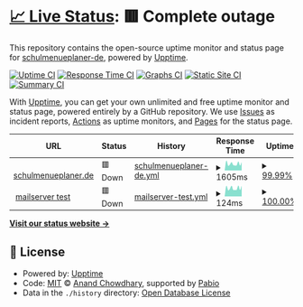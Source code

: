 # [📈 Live Status](https://demo.upptime.js.org): <!--live status--> **🟥 Complete outage**

This repository contains the open-source uptime monitor and status page for [schulmenueplaner-de](https://demo.upptime.js.org), powered by [Upptime](https://github.com/upptime/upptime).

[![Uptime CI](https://github.com/schulmenueplaner-de/jikano-up/workflows/Uptime%20CI/badge.svg)](https://github.com/schulmenueplaner-de/jikano-up/actions?query=workflow%3A%22Uptime+CI%22)
[![Response Time CI](https://github.com/schulmenueplaner-de/jikano-up/workflows/Response%20Time%20CI/badge.svg)](https://github.com/schulmenueplaner-de/jikano-up/actions?query=workflow%3A%22Response+Time+CI%22)
[![Graphs CI](https://github.com/schulmenueplaner-de/jikano-up/workflows/Graphs%20CI/badge.svg)](https://github.com/schulmenueplaner-de/jikano-up/actions?query=workflow%3A%22Graphs+CI%22)
[![Static Site CI](https://github.com/schulmenueplaner-de/jikano-up/workflows/Static%20Site%20CI/badge.svg)](https://github.com/schulmenueplaner-de/jikano-up/actions?query=workflow%3A%22Static+Site+CI%22)
[![Summary CI](https://github.com/schulmenueplaner-de/jikano-up/workflows/Summary%20CI/badge.svg)](https://github.com/schulmenueplaner-de/jikano-up/actions?query=workflow%3A%22Summary+CI%22)

With [Upptime](https://upptime.js.org), you can get your own unlimited and free uptime monitor and status page, powered entirely by a GitHub repository. We use [Issues](https://github.com/schulmenueplaner-de/jikano-up/issues) as incident reports, [Actions](https://github.com/schulmenueplaner-de/jikano-up/actions) as uptime monitors, and [Pages](https://demo.upptime.js.org) for the status page.

<!--start: status pages-->
<!-- This summary is generated by Upptime (https://github.com/upptime/upptime) -->
<!-- Do not edit this manually, your changes will be overwritten -->
<!-- prettier-ignore -->
| URL | Status | History | Response Time | Uptime |
| --- | ------ | ------- | ------------- | ------ |
| <img alt="" src="https://icons.duckduckgo.com/ip3/www.schulmenueplaner.de.ico" height="13"> [schulmenueplaner.de](https://www.schulmenueplaner.de) | 🟥 Down | [schulmenueplaner-de.yml](https://github.com/schulmenueplaner-de/jikano-up/commits/HEAD/history/schulmenueplaner-de.yml) | <details><summary><img alt="Response time graph" src="./graphs/schulmenueplaner-de/response-time-week.png" height="20"> 1605ms</summary><br><a href="https://schulmenueplaner-de.github.io/jikano-up/history/schulmenueplaner-de"><img alt="Response time 1633" src="https://img.shields.io/endpoint?url=https%3A%2F%2Fraw.githubusercontent.com%2Fschulmenueplaner-de%2Fjikano-up%2FHEAD%2Fapi%2Fschulmenueplaner-de%2Fresponse-time.json"></a><br><a href="https://schulmenueplaner-de.github.io/jikano-up/history/schulmenueplaner-de"><img alt="24-hour response time 2117" src="https://img.shields.io/endpoint?url=https%3A%2F%2Fraw.githubusercontent.com%2Fschulmenueplaner-de%2Fjikano-up%2FHEAD%2Fapi%2Fschulmenueplaner-de%2Fresponse-time-day.json"></a><br><a href="https://schulmenueplaner-de.github.io/jikano-up/history/schulmenueplaner-de"><img alt="7-day response time 1605" src="https://img.shields.io/endpoint?url=https%3A%2F%2Fraw.githubusercontent.com%2Fschulmenueplaner-de%2Fjikano-up%2FHEAD%2Fapi%2Fschulmenueplaner-de%2Fresponse-time-week.json"></a><br><a href="https://schulmenueplaner-de.github.io/jikano-up/history/schulmenueplaner-de"><img alt="30-day response time 1688" src="https://img.shields.io/endpoint?url=https%3A%2F%2Fraw.githubusercontent.com%2Fschulmenueplaner-de%2Fjikano-up%2FHEAD%2Fapi%2Fschulmenueplaner-de%2Fresponse-time-month.json"></a><br><a href="https://schulmenueplaner-de.github.io/jikano-up/history/schulmenueplaner-de"><img alt="1-year response time 1633" src="https://img.shields.io/endpoint?url=https%3A%2F%2Fraw.githubusercontent.com%2Fschulmenueplaner-de%2Fjikano-up%2FHEAD%2Fapi%2Fschulmenueplaner-de%2Fresponse-time-year.json"></a></details> | <details><summary><a href="https://schulmenueplaner-de.github.io/jikano-up/history/schulmenueplaner-de">99.99%</a></summary><a href="https://schulmenueplaner-de.github.io/jikano-up/history/schulmenueplaner-de"><img alt="All-time uptime 99.98%" src="https://img.shields.io/endpoint?url=https%3A%2F%2Fraw.githubusercontent.com%2Fschulmenueplaner-de%2Fjikano-up%2FHEAD%2Fapi%2Fschulmenueplaner-de%2Fuptime.json"></a><br><a href="https://schulmenueplaner-de.github.io/jikano-up/history/schulmenueplaner-de"><img alt="24-hour uptime 99.91%" src="https://img.shields.io/endpoint?url=https%3A%2F%2Fraw.githubusercontent.com%2Fschulmenueplaner-de%2Fjikano-up%2FHEAD%2Fapi%2Fschulmenueplaner-de%2Fuptime-day.json"></a><br><a href="https://schulmenueplaner-de.github.io/jikano-up/history/schulmenueplaner-de"><img alt="7-day uptime 99.99%" src="https://img.shields.io/endpoint?url=https%3A%2F%2Fraw.githubusercontent.com%2Fschulmenueplaner-de%2Fjikano-up%2FHEAD%2Fapi%2Fschulmenueplaner-de%2Fuptime-week.json"></a><br><a href="https://schulmenueplaner-de.github.io/jikano-up/history/schulmenueplaner-de"><img alt="30-day uptime 99.94%" src="https://img.shields.io/endpoint?url=https%3A%2F%2Fraw.githubusercontent.com%2Fschulmenueplaner-de%2Fjikano-up%2FHEAD%2Fapi%2Fschulmenueplaner-de%2Fuptime-month.json"></a><br><a href="https://schulmenueplaner-de.github.io/jikano-up/history/schulmenueplaner-de"><img alt="1-year uptime 99.98%" src="https://img.shields.io/endpoint?url=https%3A%2F%2Fraw.githubusercontent.com%2Fschulmenueplaner-de%2Fjikano-up%2FHEAD%2Fapi%2Fschulmenueplaner-de%2Fuptime-year.json"></a></details>
| <img alt="" src="https://icons.duckduckgo.com/ip3/null.ico" height="13"> [mailserver test](mail.schulmenueplaner.de) | 🟥 Down | [mailserver-test.yml](https://github.com/schulmenueplaner-de/jikano-up/commits/HEAD/history/mailserver-test.yml) | <details><summary><img alt="Response time graph" src="./graphs/mailserver-test/response-time-week.png" height="20"> 124ms</summary><br><a href="https://schulmenueplaner-de.github.io/jikano-up/history/mailserver-test"><img alt="Response time 126" src="https://img.shields.io/endpoint?url=https%3A%2F%2Fraw.githubusercontent.com%2Fschulmenueplaner-de%2Fjikano-up%2FHEAD%2Fapi%2Fmailserver-test%2Fresponse-time.json"></a><br><a href="https://schulmenueplaner-de.github.io/jikano-up/history/mailserver-test"><img alt="24-hour response time 165" src="https://img.shields.io/endpoint?url=https%3A%2F%2Fraw.githubusercontent.com%2Fschulmenueplaner-de%2Fjikano-up%2FHEAD%2Fapi%2Fmailserver-test%2Fresponse-time-day.json"></a><br><a href="https://schulmenueplaner-de.github.io/jikano-up/history/mailserver-test"><img alt="7-day response time 124" src="https://img.shields.io/endpoint?url=https%3A%2F%2Fraw.githubusercontent.com%2Fschulmenueplaner-de%2Fjikano-up%2FHEAD%2Fapi%2Fmailserver-test%2Fresponse-time-week.json"></a><br><a href="https://schulmenueplaner-de.github.io/jikano-up/history/mailserver-test"><img alt="30-day response time 127" src="https://img.shields.io/endpoint?url=https%3A%2F%2Fraw.githubusercontent.com%2Fschulmenueplaner-de%2Fjikano-up%2FHEAD%2Fapi%2Fmailserver-test%2Fresponse-time-month.json"></a><br><a href="https://schulmenueplaner-de.github.io/jikano-up/history/mailserver-test"><img alt="1-year response time 126" src="https://img.shields.io/endpoint?url=https%3A%2F%2Fraw.githubusercontent.com%2Fschulmenueplaner-de%2Fjikano-up%2FHEAD%2Fapi%2Fmailserver-test%2Fresponse-time-year.json"></a></details> | <details><summary><a href="https://schulmenueplaner-de.github.io/jikano-up/history/mailserver-test">100.00%</a></summary><a href="https://schulmenueplaner-de.github.io/jikano-up/history/mailserver-test"><img alt="All-time uptime 99.98%" src="https://img.shields.io/endpoint?url=https%3A%2F%2Fraw.githubusercontent.com%2Fschulmenueplaner-de%2Fjikano-up%2FHEAD%2Fapi%2Fmailserver-test%2Fuptime.json"></a><br><a href="https://schulmenueplaner-de.github.io/jikano-up/history/mailserver-test"><img alt="24-hour uptime 100.00%" src="https://img.shields.io/endpoint?url=https%3A%2F%2Fraw.githubusercontent.com%2Fschulmenueplaner-de%2Fjikano-up%2FHEAD%2Fapi%2Fmailserver-test%2Fuptime-day.json"></a><br><a href="https://schulmenueplaner-de.github.io/jikano-up/history/mailserver-test"><img alt="7-day uptime 100.00%" src="https://img.shields.io/endpoint?url=https%3A%2F%2Fraw.githubusercontent.com%2Fschulmenueplaner-de%2Fjikano-up%2FHEAD%2Fapi%2Fmailserver-test%2Fuptime-week.json"></a><br><a href="https://schulmenueplaner-de.github.io/jikano-up/history/mailserver-test"><img alt="30-day uptime 99.95%" src="https://img.shields.io/endpoint?url=https%3A%2F%2Fraw.githubusercontent.com%2Fschulmenueplaner-de%2Fjikano-up%2FHEAD%2Fapi%2Fmailserver-test%2Fuptime-month.json"></a><br><a href="https://schulmenueplaner-de.github.io/jikano-up/history/mailserver-test"><img alt="1-year uptime 99.98%" src="https://img.shields.io/endpoint?url=https%3A%2F%2Fraw.githubusercontent.com%2Fschulmenueplaner-de%2Fjikano-up%2FHEAD%2Fapi%2Fmailserver-test%2Fuptime-year.json"></a></details>

<!--end: status pages-->

[**Visit our status website →**](https://demo.upptime.js.org)

## 📄 License

- Powered by: [Upptime](https://github.com/upptime/upptime)
- Code: [MIT](./LICENSE) © [Anand Chowdhary](https://anandchowdhary.com), supported by [Pabio](https://pabio.com)
- Data in the `./history` directory: [Open Database License](https://opendatacommons.org/licenses/odbl/1-0/)
